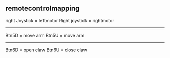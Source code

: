 
## remotecontrolmapping
right Joystick = leftmotor
Right joystick = rightmotor
***
Btn5D = move arm
Btn5U = move arm
***
Btn6D = open claw
Btn6U = close claw
